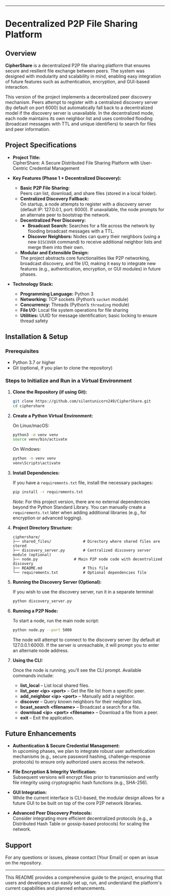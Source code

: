 
---

# Decentralized P2P File Sharing Platform

## Overview

**CipherShare** is a decentralized P2P file sharing platform that ensures secure and resilient file exchange between peers. The system was designed with modularity and scalability in mind, enabling easy integration of future features such as authentication, encryption, and GUI-based interaction.

This version of the project implements a decentralized peer discovery mechanism. Peers attempt to register with a centralized discovery server (by default on port 6000) but automatically fall back to a decentralized model if the discovery server is unavailable. In the decentralized mode, each node maintains its own neighbor list and uses controlled flooding (broadcast messages with TTL and unique identifiers) to search for files and peer information.

## Project Specifications

- **Project Title:**  
  CipherShare: A Secure Distributed File Sharing Platform with User-Centric Credential Management

- **Key Features (Phase 1 + Decentralized Discovery):**
  - **Basic P2P File Sharing:**  
    Peers can list, download, and share files (stored in a local folder).
  - **Centralized Discovery Fallback:**  
    On startup, a node attempts to register with a discovery server (default IP: 127.0.0.1, port: 6000). If unavailable, the node prompts for an alternate peer to bootstrap the network.
  - **Decentralized Peer Discovery:**  
    - **Broadcast Search:** Searches for a file across the network by flooding broadcast messages with a TTL.
    - **Discover Neighbors:** Nodes can query their neighbors (using a new `DISCOVER` command) to receive additional neighbor lists and merge them into their own.
  - **Modular and Extensible Design:**  
    The project abstracts core functionalities like P2P networking, broadcast discovery, and file I/O, making it easy to integrate new features (e.g., authentication, encryption, or GUI modules) in future phases.

- **Technology Stack:**
  - **Programming Language:** Python 3
  - **Networking:** TCP sockets (Python’s `socket` module)
  - **Concurrency:** Threads (Python’s `threading` module)
  - **File I/O:** Local file system operations for file sharing
  - **Utilities:** UUID for message identification; basic locking to ensure thread safety

## Installation & Setup

### Prerequisites

- Python 3.7 or higher
- Git (optional, if you plan to clone the repository)

### Steps to Initialize and Run in a Virtual Environment

1. **Clone the Repository (if using Git):**

   ```bash
   git clone https://github.com/silentunicorn249/CipherShare.git
   cd ciphershare
   ```

2. **Create a Python Virtual Environment:**

   On Linux/macOS:
   ```bash
   python3 -m venv venv
   source venv/bin/activate
   ```

   On Windows:
   ```bash
   python -m venv venv
   venv\Scripts\activate
   ```

3. **Install Dependencies:**

   If you have a `requirements.txt` file, install the necessary packages:
   ```bash
   pip install -r requirements.txt
   ```

   _Note:_ For this project version, there are no external dependencies beyond the Python Standard Library. You can manually create a `requirements.txt` later when adding additional libraries (e.g., for encryption or advanced logging).

4. **Project Directory Structure:**

   ```
   ciphershare/
   ├── shared_files/              # Directory where shared files are stored
   ├── discovery_server.py        # Centralized discovery server module (optional)
   ├── node.py                # Main P2P node code with decentralized discovery
   ├── README.md                  # This file
   └── requirements.txt           # Optional dependencies file
   ```

5. **Running the Discovery Server (Optional):**

   If you wish to use the discovery server, run it in a separate terminal:
   ```bash
   python discovery_server.py
   ```

6. **Running a P2P Node:**

   To start a node, run the main node script:
   ```bash
   python node.py --port 5000
   ```

   The node will attempt to connect to the discovery server (by default at 127.0.0.1:6000). If the server is unreachable, it will prompt you to enter an alternate node address.

7. **Using the CLI:**

   Once the node is running, you’ll see the CLI prompt. Available commands include:
   - **list_local** – List local shared files.
   - **list_peer \<ip> \<port>** – Get the file list from a specific peer.
   - **add_neighbor \<ip> \<port>** – Manually add a neighbor.
   - **discover** – Query known neighbors for their neighbor lists.
   - **bcast_search \<filename>** – Broadcast a search for a file.
   - **download \<ip> \<port> \<filename>** – Download a file from a peer.
   - **exit** – Exit the application.

## Future Enhancements

- **Authentication & Secure Credential Management:**  
  In upcoming phases, we plan to integrate robust user authentication mechanisms (e.g., secure password hashing, challenge-response protocols) to ensure only authorized users access the network.

- **File Encryption & Integrity Verification:**  
  Subsequent versions will encrypt files prior to transmission and verify file integrity using cryptographic hash functions (e.g., SHA-256).

- **GUI Integration:**  
  While the current interface is CLI-based, the modular design allows for a future GUI to be built on top of the core P2P network libraries.

- **Advanced Peer Discovery Protocols:**  
  Consider integrating more efficient decentralized protocols (e.g., a Distributed Hash Table or gossip-based protocols) for scaling the network.

## Support

For any questions or issues, please contact [Your Email] or open an issue on the repository.

---

This README provides a comprehensive guide to the project, ensuring that users and developers can easily set up, run, and understand the platform's current capabilities and planned enhancements.
